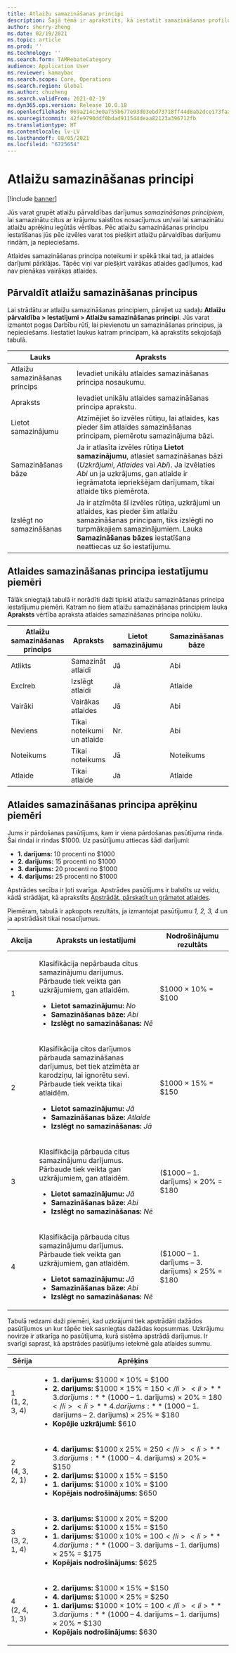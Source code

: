 ```yaml
---
title: Atlaižu samazināšanas principi
description: Šajā tēmā ir aprakstīts, kā iestatīt samazināšanas profilus. Samazināšanas principi kontrolē darbību, ja uz vienu krājumu vai darījumu attiecas vairākas atlaides.
author: sherry-zheng
ms.date: 02/19/2021
ms.topic: article
ms.prod: ''
ms.technology: ''
ms.search.form: TAMRebateCategory
audience: Application User
ms.reviewer: kamaybac
ms.search.scope: Core, Operations
ms.search.region: Global
ms.author: chuzheng
ms.search.validFrom: 2021-02-19
ms.dyn365.ops.version: Release 10.0.18
ms.openlocfilehash: 069a214c3e0a755b677e93d03ebd73718ff44d8ab2dce173faa099864a0ca285
ms.sourcegitcommit: 42fe9790ddf0bdad911544deaa82123a396712fb
ms.translationtype: HT
ms.contentlocale: lv-LV
ms.lasthandoff: 08/05/2021
ms.locfileid: "6725654"
---
```

# <a name="rebate-reduction-principles"></a>Atlaižu samazināšanas principi

[!include [banner](../includes/banner.md)]

Jūs varat grupēt atlaižu pārvaldības darījumus *samazināšanas principiem*, lai samazinātu citus ar krājumu saistītos nosacījumus un/vai lai samazinātu atlaižu aprēķinu iegūtās vērtības. Pēc atlaižu samazināšanas principu iestatīšanas jūs pēc izvēles varat tos piešķirt atlaižu pārvaldības darījumu rindām, ja nepieciešams.

Atlaides samazināšanas principa noteikumi ir spēkā tikai tad, ja atlaides darījumi pārklājas. Tāpēc viņi var piešķirt vairākas atlaides gadījumos, kad nav pienākas vairākas atlaides.

## <a name="manage-rebate-reduction-principles"></a>Pārvaldīt atlaižu samazināšanas principus

Lai strādātu ar atlaižu samazināšanas principiem, pārejiet uz sadaļu **Atlaižu pārvaldība \> Iestatījumi \> Atlaižu samazināšanas principi**. Jūs varat izmantot pogas Darbību rūtī, lai pievienotu un samazināšanas principus, ja nepieciešams. Iiestatiet laukus katram principam, kā aprakstīts sekojošajā tabulā.

| Lauks | Apraksts |
|---|---|
| Atlaižu samazināšanas princips | Ievadiet unikālu atlaides samazināšanas principa nosaukumu. |
| Apraksts | Ievadiet unikālu atlaides samazināšanas principa aprakstu. |
| Lietot samazinājumu | Atzīmējiet šo izvēles rūtiņu, lai atlaides, kas pieder šim atlaides samazināšanas principam, piemērotu samazinājuma bāzi. |
| Samazināšanas bāze | Ja ir atlasīta izvēles rūtiņa **Lietot samazinājumu**, atlasiet samazināšanas bāzi (*Uzkrājumi*, *Atlaides* vai *Abi*). Ja izvēlaties *Abi* un ja uzkrājums, gan atlaide ir iegrāmatota iepriekšējam darījumam, tikai atlaide tiks piemērota. |
| Izslēgt no samazināšanas | Ja ir atzīmēta šī izvēles rūtiņa, uzkrājumi un atlaides, kas pieder šim atlaižu samazināšanas principam, tiks izslēgti no turpmākajiem samazinājumiem. Lauka **Samazināšanas bāzes** iestatīšana neattiecas uz šo iestatījumu. |

## <a name="examples-of-rebate-reduction-principle-setups"></a>Atlaides samazināšanas principa iestatījumu piemēri

Tālāk sniegtajā tabulā ir norādīti daži tipiski atlaižu samazināšanas principa iestatījumu piemēri. Katram no šiem atlaižu samazināšanas principiem lauka **Apraksts** vērtība apraksta atlaides samazināšanas principa nolūku.

| Atlaižu samazināšanas princips | Apraksts | Lietot samazinājumu | Samazināšanas bāze | Izslēgt no samazināšanas |
|---|---|---|---|---|
| Atlikts | Samazināt atlaidi | Jā | Abi | Nē |
| Exclreb | Izslēgt atlaidi | Jā | Atlaide | Jā |
| Vairāki | Vairākas atlaides | Jā | Abi | Jā |
| Neviens | Tikai noteikumi un atlaide | Nr. | Abi | Jā |
| Noteikums | Tikai noteikums | Jā | Noteikums | Nr. |
| Atlaide | Tikai atlaide | Jā | Atlaide | Jā |

## <a name="examples-of-rebate-reduction-principle-calculations"></a>Atlaides samazināšanas principa aprēķinu piemēri

Jums ir pārdošanas pasūtījums, kam ir viena pārdošanas pasūtījuma rinda. Šai rindai ir rindas $1000. Uz pasūtījumu attiecas šādi darījumi:

- **1. darījums:** 10 procenti no $1000
- **2. darījums:** 15 procenti no $1000
- **3. darījums:** 20 procenti no $1000
- **4. darījums:** 25 procenti no $1000

Apstrādes secība ir ļoti svarīga. Apstrādes pasūtījums ir balstīts uz veidu, kādā strādājat, kā aprakstīts [Apstrādāt, pārskatīt un grāmatot atlaides](process-review-post.md).

Piemēram, tabulā ir apkopots rezultāts, ja izmantojat pasūtījumu *1, 2, 3, 4* un ja apstrādāsit tikai nosacījumus.

| Akcija | Apraksts un iestatījumi | Nodrošinājumu rezultāts |
|---|---|---|
| 1 | <p>Klasifikācija nepārbauda citus samazinājumu darījumus. Pārbaude tiek veikta gan uzkrājumiem, gan atlaidēm.</p><ul><li>**Lietot samazinājumu:** *No*</li><li>**Samazināšanas bāze:** *Abi*</li><li>**Izslēgt no samazināšanas:** *Nē*</li></ul> | $1000 × 10% = $100 |
| 2 | <p>Klasifikācija citos darījumos pārbauda samazināšanas darījumus, bet tiek atzīmēta ar karodziņu, lai ignorētu sevi. Pārbaude tiek veikta tikai atlaidēm.</p><ul><li>**Lietot samazinājumu:** *Jā*</li><li>**Samazināšanas bāze:** *Atlaide*</li><li>**Izslēgt no samazināšanas:** *Jā*</li></ul> | $1000 × 15% = $150 |
| 3 | <p>Klasifikācija pārbauda citus samazinājumu darījumus. Pārbaude tiek veikta gan uzkrājumiem, gan atlaidēm.</p><ul><li>**Lietot samazinājumu:** *Jā*</li><li>**Samazināšanas bāze:** *Abi*</li><li>**Izslēgt no samazināšanas:** *Nē*</li></ul> | ($1000 – 1. darījums) × 20% = $180 |
| 4 | <p>Klasifikācija pārbauda citus samazinājumu darījumus. Pārbaude tiek veikta gan uzkrājumiem, gan atlaidēm.</p><ul><li>**Lietot samazinājumu:** *Jā*</li><li>**Samazināšanas bāze:** *Abi*</li><li>**Izslēgt no samazināšanas:** *Nē*</li></ul> | ($1000 – 1. darījums – 3. darījums) × 25% = $180 |

Tabulā redzami daži piemēri, kad uzkrājumi tiek apstrādāti dažādos pasūtījumos un kur tāpēc tiek sasniegtas dažādas kopsummas. Uzkrājumu novirze ir atkarīga no pasūtījuma, kurā sistēma apstrādā darījumus. Ir svarīgi saprast, kā apstrādes pasūtījums ietekmē gala atlaides summu.

| Sērija | Aprēķins |
|---|---|
| 1<br>(1, 2, 3, 4) | <ul><li>**1. darījums:** $1000 × 10% = $100</li><li>**2. darījums:** $1000 × 15% = $150</li><li>**3. darījums:** ($1000 – 1. darījums) × 20% = $180</li><li>**4. darījums:** ($1000 – 1. darījums – 2. darījums) × 25% = $180</li><li>**Kopējie uzkrājumi:** $610</li></ul> |
| 2<br>(4, 3, 2, 1) | <ul><li>**4. darījums:** $1000 x 25% = $250</li><li>**3. darījums:** ($1000 – 4. darījums) × 20% = $150</li><li>**2. darījums:** $1000 x 15% = $150</li><li>**1. darījums:** $1000 x 10% = $100</li><li>**Kopējais nodrošinājums:** $650</li></ul> |
| 3<br>(3, 2, 1, 4) | <ul><li>**3. darījums:** $1000 x 20% = $200</li><li>**2. darījums:** $1000 x 15% = $150</li><li>**1. darījums:** $1000 x 10% = $100</li><li>**4. darījums:** ($1000 – 3. darījums – 1. darījums) × 25% = $175</li><li>**Kopējais nodrošinājums:** $625</li></ul> |
| 4<br>(2, 4, 1, 3) | <ul><li>**2. darījums:** $1000 × 15% = $150</li><li>**4. darījums:** $1000 × 25% = $250</li><li>**1. darījums:** $1000 × 10% = $100</li><li>**3. darījums:** ($1000 – 4. darījums – 1. darījums) × 20% = $130</li><li>**Kopējais nodrošinājums:** $630</li></ul> |
